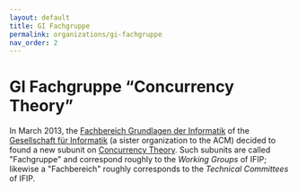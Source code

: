 ```yaml
---
layout: default
title: GI Fachgruppe
permalink: organizations/gi-fachgruppe
nav_order: 2
---
```


# GI Fachgruppe “Concurrency Theory”

In March 2013, the [Fachbereich Grundlagen der Informatik](http://fb-ginf.gi.de) of the [Gesellschaft für Informatik](http://www.gi.de) (a sister organization to the ACM) decided to found a new subunit on [Concurrency Theory](http://fg-ct.gi.de/). Such subunits are called "Fachgruppe" and correspond roughly to the *Working Groups* of IFIP; likewise a "Fachbereich" roughly corresponds to the *Technical Committees* of IFIP.